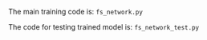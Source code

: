 The main training code is: `fs_network.py`

The code for testing trained model is: `fs_network_test.py`